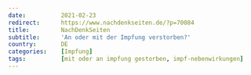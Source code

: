 ```yaml
---
date:          2021-02-23
redirect:      https://www.nachdenkseiten.de/?p=70084
title:         NachDenkSeiten
subtitle:      'An oder mit der Impfung verstorben?'
country:       DE
categories:    [Impfung]
tags:          [mit oder an impfung gestorben, impf-nebenwirkungen]
---
```

